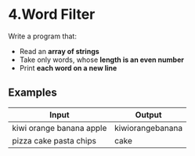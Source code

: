 ﻿# 4.Word Filter

Write a program that:

- Read an **array of strings**
- Take only words, whose **length is an even number**
- Print **each word on a new line**

## Examples

| **Input** | **Output** |
| --- | --- |
| kiwi orange banana apple | kiwiorangebanana |
| pizza cake pasta chips | cake |
